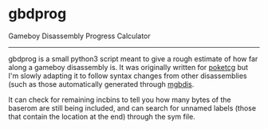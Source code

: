 # gbdprog
Gameboy Disassembly Progress Calculator

---
gbdprog is a small python3 script meant to give a rough estimate of how far along a gameboy disassembly is. It was originally written for [poketcg](https://github.com/pret/poketcg) but I'm slowly adapting it to follow syntax changes from other disassemblies (such as those automatically generated through [mgbdis](https://github.com/mattcurrie/mgbdis).

It can check for remaining incbins to tell you how many bytes of the baserom are still being included, and can search for unnamed labels (those that contain the location at the end) through the sym file.

